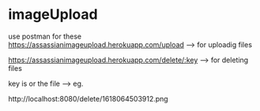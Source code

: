 # imageUpload

use postman for these
https://assassianimageupload.herokuapp.com/upload --> for uploadig files

https://assassianimageupload.herokuapp.com/delete/:key --> for deleting files

key is or the file --> eg.

http://localhost:8080/delete/1618064503912.png

